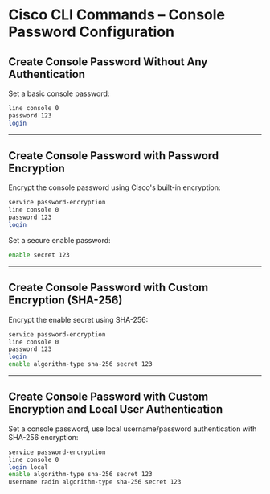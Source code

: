 # Cisco CLI Commands – Console Password Configuration

## Create Console Password Without Any Authentication
Set a basic console password:
```bash
line console 0
password 123
login
```

---

## Create Console Password with Password Encryption
Encrypt the console password using Cisco's built-in encryption:
```bash
service password-encryption
line console 0
password 123
login
```

Set a secure enable password:
```bash
enable secret 123
```

---

## Create Console Password with Custom Encryption (SHA-256)
Encrypt the enable secret using SHA-256:
```bash
service password-encryption
line console 0
password 123
login
enable algorithm-type sha-256 secret 123
```

---

## Create Console Password with Custom Encryption and Local User Authentication
Set a console password, use local username/password authentication with SHA-256 encryption:
```bash
service password-encryption
line console 0
login local
enable algorithm-type sha-256 secret 123
username radin algorithm-type sha-256 secret 123
```
